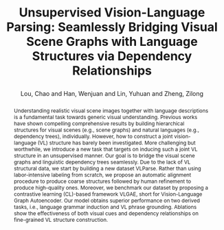 ---
layout: pub
type: inproceedings
key: vlgae
title: >
    Unsupervised Vision-Language Parsing: Seamlessly Bridging Visual Scene Graphs with Language Structures via Dependency Relationships
author: Lou, Chao and Han, Wenjuan and Lin, Yuhuan and Zheng, Zilong
equalauthor: Lou, Chao and Zheng, Zilong
arxiv: >
    2203.14260
abbr: CVPR'22
# booktitle: Proceedings of the IEEE conference on computer vision and pattern recognition (CVPR)
booktitle: CVPR
year: 2022
selected: false
abstract: >
    Understanding realistic visual scene images together with language descriptions is a fundamental task towards generic visual understanding. Previous works have shown compelling comprehensive results by building hierarchical structures for visual scenes (e.g., scene graphs) and natural languages (e.g., dependency trees), individually. However, how to construct a joint vision-language (VL) structure has barely been investigated. More challenging but worthwhile, we introduce a new task that targets on inducing such a joint VL structure in an unsupervised manner. Our goal is to bridge the visual scene graphs and linguistic dependency trees seamlessly. Due to the lack of VL structural data, we start by building a new dataset VLParse. Rather than using labor-intensive labeling from scratch, we propose an automatic alignment procedure to produce coarse structures followed by human refinement to produce high-quality ones. Moreover, we benchmark our dataset by proposing a contrastive learning (CL)-based framework VLGAE, short for Vision-Language Graph Autoencoder. Our model obtains superior performance on two derived tasks, i.e., language grammar induction and VL phrase grounding. Ablations show the effectiveness of both visual cues and dependency relationships on fine-grained VL structure construction.
bibtex: >
    @inproceedings{lou2022unsupervised,
        title={Unsupervised Vision-Language Parsing: Seamlessly Bridging Visual Scene Graphs with Language Structures via Dependency Relationships},
        author={Lou, Chao and Han, Wenjuan and Lin, Yuhuan and Zheng, Zilong},
        journal={Proceedings of the IEEE conference on computer vision and pattern recognition (CVPR)},
        year={2022}
    } 
---